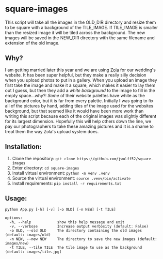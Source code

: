# square-images

This script will take all the images in the OLD_DIR directory and resize 
them to be square with a background of the TILE_IMAGE. If TILE_IMAGE is 
smaller than the resized image it will be tiled across the background. 
The new images will be saved in the NEW_DIR directory with the same 
filename and extension of the old image.

## Why?
I am getting married later this year and we are using [Zola](https://zola.com) for our wedding's website. It has been super helpful, but they make a really silly decision when you upload photos to put in a gallery. When you upload an image they first take the image and make it a square, which makes it easier to lay them out I guess, but then they add a *white background* to the image to fill in the empty space...why?! *Some* of their website palettes have white as the background color, but it is far from every palette. Initially I was going to fix all of the pictures by hand, adding tiles of the image used for the websites background, but that seemed like it would have been more work than writing this script because each of the original images was slightly different for its largest dimension. Hopefully this will help others down the line, we pay our photographers to take these amazing pictures and it is a shame to treat them the way Zola's upload system does.

## Installation:

1. Clone the repository: `git clone https://github.com/jwolff52/square-images`
2. Enter directory: `cd square-images`
3. Install virtual environment: `python -m venv .venv`
4. Source the virtual environment: `source .venv/bin/activate`
5. Install requirements: `pip install -r requirements.txt`

## Usage:
```
python App.py [-h] [-v] [-o OLD] [-n NEW] [-t TILE]

options:
  -h, --help            show this help message and exit
  -v, --verbose         Increase output verbosity (default: False)
  -o OLD, --old OLD     The directory containing the old images (default: images/old)
  -n NEW, --new NEW     The directory to save the new images (default: images/new)
  -t TILE, --tile TILE  The tile image to use as the background (default: images/tile.jpg)
```
